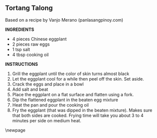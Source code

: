 ## Tortang Talong

Based on a recipe by Vanjo Merano (panlasangpinoy.com)

**INGREDIENTS**

- 4 pieces Chinese eggplant
- 2 pieces raw eggs
- 1 tsp salt
- 4 tbsp cooking oil

**INSTRUCTIONS**

1. Grill the eggplant until the color of skin turns almost black
1. Let the eggplant cool for a while then peel off the skin. Set aside.
1. Crack the eggs and place in a bowl
1. Add salt and beat
1. Place the eggplant on a flat surface and flatten using a fork.
1. Dip the flattened eggplant in the beaten egg mixture
1. Heat the pan and pour the cooking oil
1. Fry the eggplant (that was dipped in the beaten mixture). Makes sure that both sides are cooked. Frying time will take you about 3 to 4 minutes per side on medium heat.

\newpage
